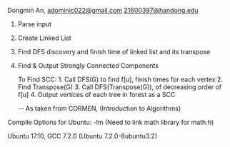 
Dongmin An,
	adominic022@gmail.com
	21600397@handong.edu

1. Parse input
2. Create Linked List
3. Find DFS discovery and finish time of linked list and its transpose
4. Find & Output Strongly Connected Components

	To Find SCC:
		1. Call DFS(G) to find f[u], finish times for each vertex
		2. Find Transpose(G)
		3. Call DFS(Transpose(G)), of decreasing order of f[u]
		4. Output vertices of each tree in forest as a SCC

	--	As taken from CORMEN, (Introduction to Algorithms)


Compile Options for Ubuntu:
	-lm (Need to link math library for math.h)

Ubuntu 17.10,
GCC 7.2.0 (Ubuntu 7.2.0-8ubuntu3.2) 
